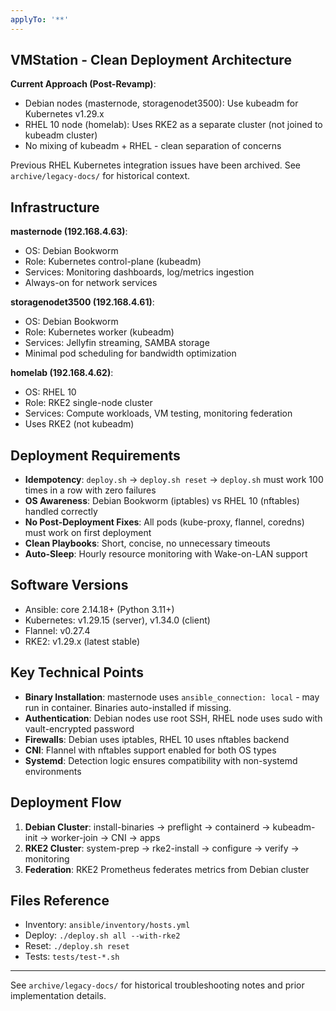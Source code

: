 ```yaml
---
applyTo: '**'
---
```

## VMStation - Clean Deployment Architecture

**Current Approach (Post-Revamp)**:
- Debian nodes (masternode, storagenodet3500): Use kubeadm for Kubernetes v1.29.x
- RHEL 10 node (homelab): Uses RKE2 as a separate cluster (not joined to kubeadm cluster)
- No mixing of kubeadm + RHEL - clean separation of concerns

Previous RHEL Kubernetes integration issues have been archived. See `archive/legacy-docs/` for historical context.

## Infrastructure

**masternode (192.168.4.63)**:
- OS: Debian Bookworm
- Role: Kubernetes control-plane (kubeadm)
- Services: Monitoring dashboards, log/metrics ingestion
- Always-on for network services

**storagenodet3500 (192.168.4.61)**:
- OS: Debian Bookworm  
- Role: Kubernetes worker (kubeadm)
- Services: Jellyfin streaming, SAMBA storage
- Minimal pod scheduling for bandwidth optimization

**homelab (192.168.4.62)**:
- OS: RHEL 10
- Role: RKE2 single-node cluster
- Services: Compute workloads, VM testing, monitoring federation
- Uses RKE2 (not kubeadm)

## Deployment Requirements

- **Idempotency**: `deploy.sh` → `deploy.sh reset` → `deploy.sh` must work 100 times in a row with zero failures
- **OS Awareness**: Debian Bookworm (iptables) vs RHEL 10 (nftables) handled correctly
- **No Post-Deployment Fixes**: All pods (kube-proxy, flannel, coredns) must work on first deployment
- **Clean Playbooks**: Short, concise, no unnecessary timeouts
- **Auto-Sleep**: Hourly resource monitoring with Wake-on-LAN support

## Software Versions

- Ansible: core 2.14.18+ (Python 3.11+)
- Kubernetes: v1.29.15 (server), v1.34.0 (client)
- Flannel: v0.27.4
- RKE2: v1.29.x (latest stable)

## Key Technical Points

- **Binary Installation**: masternode uses `ansible_connection: local` - may run in container. Binaries auto-installed if missing.
- **Authentication**: Debian nodes use root SSH, RHEL node uses sudo with vault-encrypted password
- **Firewalls**: Debian uses iptables, RHEL 10 uses nftables backend
- **CNI**: Flannel with nftables support enabled for both OS types
- **Systemd**: Detection logic ensures compatibility with non-systemd environments

## Deployment Flow

1. **Debian Cluster**: install-binaries → preflight → containerd → kubeadm-init → worker-join → CNI → apps
2. **RKE2 Cluster**: system-prep → rke2-install → configure → verify → monitoring
3. **Federation**: RKE2 Prometheus federates metrics from Debian cluster

## Files Reference

- Inventory: `ansible/inventory/hosts.yml`
- Deploy: `./deploy.sh all --with-rke2`
- Reset: `./deploy.sh reset`  
- Tests: `tests/test-*.sh`

---

See `archive/legacy-docs/` for historical troubleshooting notes and prior implementation details.
